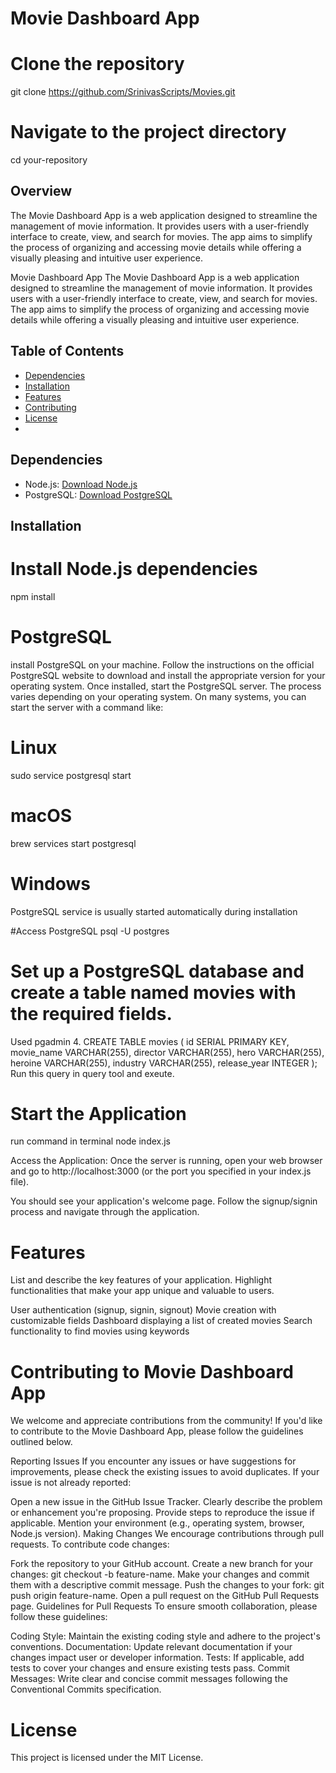 # Movie Dashboard App

# Clone the repository
git clone https://github.com/SrinivasScripts/Movies.git

# Navigate to the project directory
cd your-repository
## Overview

The Movie Dashboard App is a web application designed to streamline the management of movie information. It provides users with a user-friendly interface to create, view, and search for movies. The app aims to simplify the process of organizing and accessing movie details while offering a visually pleasing and intuitive user experience.

Movie Dashboard App
The Movie Dashboard App is a web application designed to streamline the management of movie information. It provides users with a user-friendly interface to create, view, and search for movies. The app aims to simplify the process of organizing and accessing movie details while offering a visually pleasing and intuitive user experience.

## Table of Contents

- [Dependencies](#Dependencies)
- [Installation](#installation)
- [Features](#features)
- [Contributing](#contributing)
- [License](#license)
- 
## Dependencies

- Node.js: [Download Node.js](https://nodejs.org/)
- PostgreSQL: [Download PostgreSQL](https://www.postgresql.org/)
## Installation

# Install Node.js dependencies
npm install

# PostgreSQL
install PostgreSQL on your machine. Follow the instructions on the official PostgreSQL website to download and install the appropriate version for your operating system.
Once installed, start the PostgreSQL server. The process varies depending on your operating system. On many systems, you can start the server with a command like:
# Linux
sudo service postgresql start

# macOS
brew services start postgresql

# Windows
PostgreSQL service is usually started automatically during installation

#Access PostgreSQL
psql -U postgres


# Set up a PostgreSQL database and create a table named movies with the required fields.
Used pgadmin 4.
CREATE TABLE movies (
    id SERIAL PRIMARY KEY,
    movie_name VARCHAR(255),
    director VARCHAR(255),
    hero VARCHAR(255),
    heroine VARCHAR(255),
    industry VARCHAR(255),
    release_year INTEGER
);
Run this query in query tool and exeute.

# Start the Application
run command in terminal node index.js

Access the Application:
Once the server is running, open your web browser and go to http://localhost:3000 (or the port you specified in your index.js file).

You should see your application's welcome page. Follow the signup/signin process and navigate through the application.

# Features
List and describe the key features of your application. Highlight functionalities that make your app unique and valuable to users.

User authentication (signup, signin, signout)
Movie creation with customizable fields
Dashboard displaying a list of created movies
Search functionality to find movies using keywords

# Contributing to Movie Dashboard App
We welcome and appreciate contributions from the community! If you'd like to contribute to the Movie Dashboard App, please follow the guidelines outlined below.

Reporting Issues
If you encounter any issues or have suggestions for improvements, please check the existing issues to avoid duplicates. If your issue is not already reported:

Open a new issue in the GitHub Issue Tracker.
Clearly describe the problem or enhancement you're proposing.
Provide steps to reproduce the issue if applicable.
Mention your environment (e.g., operating system, browser, Node.js version).
Making Changes
We encourage contributions through pull requests. To contribute code changes:

Fork the repository to your GitHub account.
Create a new branch for your changes: git checkout -b feature-name.
Make your changes and commit them with a descriptive commit message.
Push the changes to your fork: git push origin feature-name.
Open a pull request on the GitHub Pull Requests page.
Guidelines for Pull Requests
To ensure smooth collaboration, please follow these guidelines:

Coding Style: Maintain the existing coding style and adhere to the project's conventions.
Documentation: Update relevant documentation if your changes impact user or developer information.
Tests: If applicable, add tests to cover your changes and ensure existing tests pass.
Commit Messages: Write clear and concise commit messages following the Conventional Commits specification.

# License
This project is licensed under the MIT License.
